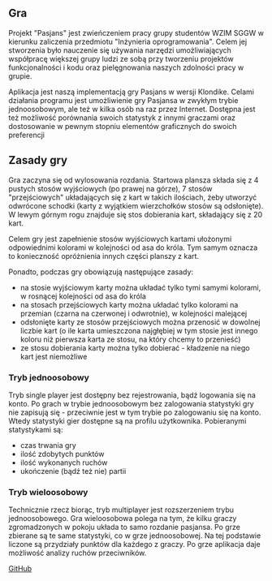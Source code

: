 ## Gra

 <div className="appinfo__container">
      <p>
        Projekt "Pasjans" jest zwieńczeniem pracy grupy studentów WZIM SGGW w kierunku zaliczenia przedmiotu "Inżynieria oprogramowania". Celem jej stworzenia było nauczenie się używania narzędzi umożliwiających współpracę większej grupy ludzi ze sobą przy tworzeniu projektów funkcjonalności i kodu oraz pielęgnowania naszych zdolności pracy w grupie.
      </p>
      <p>
        Aplikacja jest naszą implementacją gry Pasjans w wersji Klondike. Celami działania programu jest umożliwienie gry Pasjansa w zwykłym trybie jednoosobowym, ale też w kilka osób na raz przez Internet. Dostępna jest też możliwość porównania swoich statystyk z innymi graczami oraz dostosowanie w pewnym stopniu elementów graficznych do swoich preferencji
      </p>
      <h2>
        Zasady gry
      </h2>
      <p>
        Gra zaczyna się od wylosowania rozdania. Startowa plansza składa się z 4 pustych stosów wyjściowych (po prawej na górze), 7 stosów "przejściowych" układających się z kart w takich ilościach, żeby utworzyć odwrócone schodki (karty z wyjątkiem wierzchołków stosów są odsłonięte). W lewym górnym rogu znajduje się stos dobierania kart, składający się z 20 kart.
      </p>
      <p>
        Celem gry jest zapełnienie stosów wyjściowych kartami ułożonymi odpowiednimi kolorami w kolejności od asa do króla. Tym samym oznacza to konieczność opróżnienia innych części planszy z kart.
      </p>
      <p>
        Ponadto, podczas gry obowiązują następujące zasady:
      </p>
      <ul>
        <li>na stosie wyjściowym karty można układać tylko tymi samymi kolorami, w rosnącej kolejności od asa do króla</li>
        <li>na stosach przejściowych karty można układać tylko kolorami na przemian (czarna na czerwonej i odwrotnie), w kolejności malejącej</li>
        <li>odsłonięte karty ze stosów przejściowych można przenosić w dowolnej liczbie kart (o ile karta umieszczona najgłębiej w tym stosie jest innego koloru niż pierwsza karta ze stosu, na który chcemy to przenieść)</li>
        <li>ze stosu dobierania karty można tylko dobierać - kładzenie na niego kart jest niemożliwe</li>
      </ul>
      <h3>
        Tryb jednoosobowy
      </h3>
      <p>
        Tryb single player jest dostępny bez rejestrowania, bądź logowania się na konto. Po grach w trybie jednoosobowym bez zalogowania statystyki gry nie zapisują się - przeciwnie jest w tym trybie po zalogowaniu się na konto. Wtedy statystyki gier dostępne są na profilu użytkownika. Pobieranymi statystykami są:
      </p>
      <ul>
        <li>czas trwania gry</li>
        <li>ilość zdobytych punktów</li>
        <li>ilość wykonanych ruchów</li>
        <li>ukończenie (bądź też nie) partii</li>
      </ul>
      <h3>
        Tryb wieloosobowy
      </h3>
      <p>
        Technicznie rzecz biorąc, tryb multiplayer jest rozszerzeniem trybu jednoosobowego. Gra wieloosobowa polega na tym, że kilku graczy zgromadzonych w pokoju układa to samo rozdanie pasjansa. Po grze zbierane są te same statystyki, co w grze jednoosobowej. Na tej podstawie liczone są przydziały punktów dla każdego z graczy. Po grze aplikacja daje możliwość analizy ruchów przeciwników.
      </p>
    </div>

[GitHub](https://github.com/PasjansProjektIO/Pasjans)
